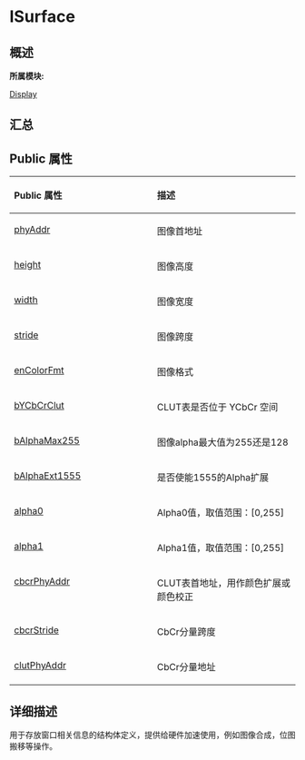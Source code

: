 # ISurface<a name="ZH-CN_TOPIC_0000001291040592"></a>

## **概述**<a name="section380755747083932"></a>

**所属模块:**

[Display](_display.md)

## **汇总**<a name="section166505675083932"></a>

## Public 属性<a name="pub-attribs"></a>

<a name="table2042560295083932"></a>
<table><thead align="left"><tr id="row1150150124083932"><th class="cellrowborder" valign="top" width="50%" id="mcps1.1.3.1.1"><p id="p362526932083932"><a name="p362526932083932"></a><a name="p362526932083932"></a>Public 属性</p>
</th>
<th class="cellrowborder" valign="top" width="50%" id="mcps1.1.3.1.2"><p id="p203574993083932"><a name="p203574993083932"></a><a name="p203574993083932"></a>描述</p>
</th>
</tr>
</thead>
<tbody><tr id="row652020099083932"><td class="cellrowborder" valign="top" width="50%" headers="mcps1.1.3.1.1 "><p id="p1141422342083932"><a name="p1141422342083932"></a><a name="p1141422342083932"></a><a href="_display.md#gaeac36e064994bcf2f2f1acc4b0f6a1ea">phyAddr</a></p>
</td>
<td class="cellrowborder" valign="top" width="50%" headers="mcps1.1.3.1.2 "><p id="entry327461292083932p0"><a name="entry327461292083932p0"></a><a name="entry327461292083932p0"></a>图像首地址</p>
</td>
</tr>
<tr id="row314962515083932"><td class="cellrowborder" valign="top" width="50%" headers="mcps1.1.3.1.1 "><p id="p544555593083932"><a name="p544555593083932"></a><a name="p544555593083932"></a><a href="_display.md#gae68d2e393fe150b1bde8c312c36945c6">height</a></p>
</td>
<td class="cellrowborder" valign="top" width="50%" headers="mcps1.1.3.1.2 "><p id="entry464123728083932p0"><a name="entry464123728083932p0"></a><a name="entry464123728083932p0"></a>图像高度</p>
</td>
</tr>
<tr id="row298096998083932"><td class="cellrowborder" valign="top" width="50%" headers="mcps1.1.3.1.1 "><p id="p2101214206083932"><a name="p2101214206083932"></a><a name="p2101214206083932"></a><a href="_display.md#ga3cc2e909bab924936e8273a237ddbb65">width</a></p>
</td>
<td class="cellrowborder" valign="top" width="50%" headers="mcps1.1.3.1.2 "><p id="entry314870938083932p0"><a name="entry314870938083932p0"></a><a name="entry314870938083932p0"></a>图像宽度</p>
</td>
</tr>
<tr id="row11826999083932"><td class="cellrowborder" valign="top" width="50%" headers="mcps1.1.3.1.1 "><p id="p1618079444083932"><a name="p1618079444083932"></a><a name="p1618079444083932"></a><a href="_display.md#ga61ea4da3897aac944042e60df73554be">stride</a></p>
</td>
<td class="cellrowborder" valign="top" width="50%" headers="mcps1.1.3.1.2 "><p id="entry259133368083932p0"><a name="entry259133368083932p0"></a><a name="entry259133368083932p0"></a>图像跨度</p>
</td>
</tr>
<tr id="row1612339148083932"><td class="cellrowborder" valign="top" width="50%" headers="mcps1.1.3.1.1 "><p id="p891346271083932"><a name="p891346271083932"></a><a name="p891346271083932"></a><a href="_display.md#ga260d540d41736284edc5a27c1ff46963">enColorFmt</a></p>
</td>
<td class="cellrowborder" valign="top" width="50%" headers="mcps1.1.3.1.2 "><p id="entry197600834083932p0"><a name="entry197600834083932p0"></a><a name="entry197600834083932p0"></a>图像格式</p>
</td>
</tr>
<tr id="row943642688083932"><td class="cellrowborder" valign="top" width="50%" headers="mcps1.1.3.1.1 "><p id="p1050382539083932"><a name="p1050382539083932"></a><a name="p1050382539083932"></a><a href="_display.md#gad2693b11b0cefeed40070364f9e31e84">bYCbCrClut</a></p>
</td>
<td class="cellrowborder" valign="top" width="50%" headers="mcps1.1.3.1.2 "><p id="entry302193738083932p0"><a name="entry302193738083932p0"></a><a name="entry302193738083932p0"></a>CLUT表是否位于 YCbCr 空间</p>
</td>
</tr>
<tr id="row1895615241083932"><td class="cellrowborder" valign="top" width="50%" headers="mcps1.1.3.1.1 "><p id="p792326629083932"><a name="p792326629083932"></a><a name="p792326629083932"></a><a href="_display.md#ga17f87b9850f83633f427eeceb74c93a7">bAlphaMax255</a></p>
</td>
<td class="cellrowborder" valign="top" width="50%" headers="mcps1.1.3.1.2 "><p id="entry1099795960083932p0"><a name="entry1099795960083932p0"></a><a name="entry1099795960083932p0"></a>图像alpha最大值为255还是128</p>
</td>
</tr>
<tr id="row568064757083932"><td class="cellrowborder" valign="top" width="50%" headers="mcps1.1.3.1.1 "><p id="p653780115083932"><a name="p653780115083932"></a><a name="p653780115083932"></a><a href="_display.md#ga9d9ba9ee72ae25c0e84bfba10fe52f9a">bAlphaExt1555</a></p>
</td>
<td class="cellrowborder" valign="top" width="50%" headers="mcps1.1.3.1.2 "><p id="entry1475575863083932p0"><a name="entry1475575863083932p0"></a><a name="entry1475575863083932p0"></a>是否使能1555的Alpha扩展</p>
</td>
</tr>
<tr id="row1312372006083932"><td class="cellrowborder" valign="top" width="50%" headers="mcps1.1.3.1.1 "><p id="p576323352083932"><a name="p576323352083932"></a><a name="p576323352083932"></a><a href="_display.md#gac2aa13d6c25df5d1a1fcfa92da425d29">alpha0</a></p>
</td>
<td class="cellrowborder" valign="top" width="50%" headers="mcps1.1.3.1.2 "><p id="entry1457284047083932p0"><a name="entry1457284047083932p0"></a><a name="entry1457284047083932p0"></a>Alpha0值，取值范围：[0,255]</p>
</td>
</tr>
<tr id="row990967603083932"><td class="cellrowborder" valign="top" width="50%" headers="mcps1.1.3.1.1 "><p id="p8146268083932"><a name="p8146268083932"></a><a name="p8146268083932"></a><a href="_display.md#ga4fd217bfeb9d0a73992c797a900ba632">alpha1</a></p>
</td>
<td class="cellrowborder" valign="top" width="50%" headers="mcps1.1.3.1.2 "><p id="entry1284973102083932p0"><a name="entry1284973102083932p0"></a><a name="entry1284973102083932p0"></a>Alpha1值，取值范围：[0,255]</p>
</td>
</tr>
<tr id="row786661453083932"><td class="cellrowborder" valign="top" width="50%" headers="mcps1.1.3.1.1 "><p id="p1021556656083932"><a name="p1021556656083932"></a><a name="p1021556656083932"></a><a href="_display.md#gadc8bc02eb42a881adf57caf06ddff243">cbcrPhyAddr</a></p>
</td>
<td class="cellrowborder" valign="top" width="50%" headers="mcps1.1.3.1.2 "><p id="entry902026819083932p0"><a name="entry902026819083932p0"></a><a name="entry902026819083932p0"></a>CLUT表首地址，用作颜色扩展或颜色校正</p>
</td>
</tr>
<tr id="row2134611551083932"><td class="cellrowborder" valign="top" width="50%" headers="mcps1.1.3.1.1 "><p id="p1847181474083932"><a name="p1847181474083932"></a><a name="p1847181474083932"></a><a href="_display.md#ga835f95df55db296dbf92061da1aa9627">cbcrStride</a></p>
</td>
<td class="cellrowborder" valign="top" width="50%" headers="mcps1.1.3.1.2 "><p id="entry146539187083932p0"><a name="entry146539187083932p0"></a><a name="entry146539187083932p0"></a>CbCr分量跨度</p>
</td>
</tr>
<tr id="row671141846083932"><td class="cellrowborder" valign="top" width="50%" headers="mcps1.1.3.1.1 "><p id="p1554167225083932"><a name="p1554167225083932"></a><a name="p1554167225083932"></a><a href="_display.md#ga98bca93c426df8030c0a67b8fba02525">clutPhyAddr</a></p>
</td>
<td class="cellrowborder" valign="top" width="50%" headers="mcps1.1.3.1.2 "><p id="entry1023323651083932p0"><a name="entry1023323651083932p0"></a><a name="entry1023323651083932p0"></a>CbCr分量地址</p>
</td>
</tr>
</tbody>
</table>

## **详细描述**<a name="section568971272083932"></a>

用于存放窗口相关信息的结构体定义，提供给硬件加速使用，例如图像合成，位图搬移等操作。

